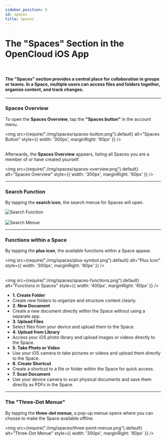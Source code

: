 ```yaml
---
sidebar_position: 6
id: spaces
title: Spaces
---
```


# The "Spaces" Section in the OpenCloud iOS App
<br/>

#### The **"Spaces" section** provides a central place for collaboration in groups or teams. In a Space, multiple users can access files and folders together, organize content, and track changes.

---

### Spaces Overview

To open the **Spaces Overview**, tap the **"Spaces button"** in the account menu.

<img src={require("./img/spaces/spaces-button.png").default} alt="Spaces Button" style={{ width: '300px', marginRight: '60px' }} />
<br/><br/>

Afterwards, the **Spaces Overview** appears, listing all Spaces you are a member of or have created yourself.

<img src={require("./img/spaces/spaces-overview.png").default} alt="Spaces Overview" style={{ width: '300px', marginRight: '60px' }} />

---

### Search Function

By tapping the **search icon**, the search menue for Spaces will open.

<div style={{ display: 'flex', gap: '10px' }}>
<img src={require("./img/spaces/search-button.png").default} alt="Search Function" style={{ width: '300px', marginRight: '60px' }} />
<br/><br/>
<img src={require("./img/spaces/Search-menue.png").default} alt="Search Menue" style={{ width: '300px', marginRight: '60px' }} />
</div>

---

### Functions within a Space

By tapping the **plus icon**, the available functions within a Space appear.

<img src={require("./img/spaces/plus-symbol.png").default} alt="Plus Icon" style={{ width: '300px', marginRight: '60px' }} />
<br/><br/>

<div style={{ display: 'flex', alignItems: 'center' }}>

<img src={require("./img/spaces/spaces-functions.png").default} alt="Functions in Spaces" style={{ width: '400px', marginRight: '60px' }} />

<ul style={{ listStyleType: 'none', padding: 0, margin: 0, width: '100%' }}>

  <li style={{ backgroundColor: '#E2BAFF', padding: '4px', color: 'var(--my-text-color)' }}><strong>1. Create Folder</strong></li>
  <li style={{ backgroundColor: '#EDD5FF', padding: '0px', color: 'var(--my-text-color)' }}>Create new folders to organize and structure content clearly.</li>

  <li style={{ backgroundColor: '#E2BAFF', padding: '4px', color: 'var(--my-text-color)' }}><strong>2. New Document</strong></li>
  <li style={{ backgroundColor: '#EDD5FF', padding: '0px', color: 'var(--my-text-color)' }}>Create a new document directly within the Space without using a separate app.</li>

  <li style={{ backgroundColor: '#E2BAFF', padding: '4px', color: 'var(--my-text-color)' }}><strong>3. Upload Files</strong></li>
  <li style={{ backgroundColor: '#EDD5FF', padding: '0px', color: 'var(--my-text-color)' }}>Select files from your device and upload them to the Space.</li>

  <li style={{ backgroundColor: '#E2BAFF', padding: '4px', color: 'var(--my-text-color)' }}><strong>4. Upload from Library</strong></li>
  <li style={{ backgroundColor: '#EDD5FF', padding: '0px', color: 'var(--my-text-color)' }}>Access your iOS photo library and upload images or videos directly to the Space.</li>

  <li style={{ backgroundColor: '#E2BAFF', padding: '4px', color: 'var(--my-text-color)' }}><strong>5. Take Photo or Video</strong></li>
  <li style={{ backgroundColor: '#EDD5FF', padding: '0px', color: 'var(--my-text-color)' }}>Use your iOS camera to take pictures or videos and upload them directly to the Space.</li>

  <li style={{ backgroundColor: '#E2BAFF', padding: '4px', color: 'var(--my-text-color)' }}><strong>6. Create Shortcut</strong></li>
  <li style={{ backgroundColor: '#EDD5FF', padding: '0px', color: 'var(--my-text-color)' }}>Create a shortcut to a file or folder within the Space for quick access.</li>

  <li style={{ backgroundColor: '#E2BAFF', padding: '4px', color: 'var(--my-text-color)' }}><strong>7. Scan Document</strong></li>
  <li style={{ backgroundColor: '#EDD5FF', padding: '0px', color: 'var(--my-text-color)' }}>Use your device camera to scan physical documents and save them directly as PDFs in the Space.</li>

</ul>

</div>

---

### The "Three-Dot Menue"

By tapping the **three-dot menue**, a pop-up menue opens where you can choose to make the Space available offline.

<img src={require("./img/spaces/three-point-menue.png").default} alt="Three-Dot Menue" style={{ width: '300px', marginRight: '60px' }} />

